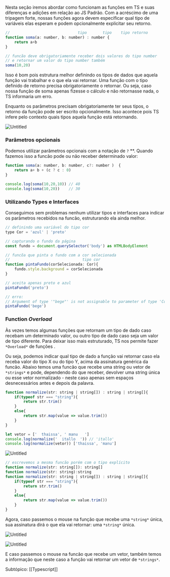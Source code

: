 Nesta seção iremos abordar como funcionam as funções em TS e suas diferenças e adições em relação ao JS Padrão. Com a acréscimo de uma tripagem forte, nossas funções agora devem especificar qual tipo de variáveis elas esperam e podem opcionalmente explicitar seu retorno.

```jsx
//   							tipo       tipo    tipo retorno
function soma(a: number, b: number) : number {
    return a+b
}

// funcão deve obrigatoriamente receber dois valores do tipo number
// e retornar um valor do tipo number também
soma(10,20)
```

Isso é bom pois estrutura melhor definindo os tipos de dados que aquela função vai trabalhar e o que ela vai retornar. Uma função com o tipo definido de retorno precisa obrigatoriamente o retornar. Ou seja, caso nossa função de soma apenas fizesse o cálculo e não retornasse nada, o TS informaria um erro.

Enquanto os parâmetros precisam obrigatoriamente ter seus tipos, o retorno da função pode ser escrito opcionalmente. Isso acontece pois TS infere pelo contexto quais tipos aquela função está retornando.

![Untitled](https://s3-us-west-2.amazonaws.com/secure.notion-static.com/e2b9225c-7ae2-459f-8c96-d9f7a4751a74/Untitled.png)

### Parâmetros opcionais

Podemos utilizar parâmetros opcionais com a notação de `?` **. Quando fazemos isso a funcão pode ou não receber determinado valor:

```jsx
function soma(a: number, b: number, c?: number )  {
    return a+ b + (c ? c : 0)
}

console.log(soma(10,20,10)) // 40 
console.log(soma(10,20))    // 30
```

### Utilizando Types e Interfaces

Conseguimos sem problemas nenhum utilizar tipos e interfaces para indicar os parâmetros recebidos na funcão, estruturando ela ainda melhor.

```jsx
// definindo uma variável do tipo cor
type Cor = 'azul' | 'preto'

// capturando o fundo da página
const fundo = document.querySelector('body') as HTMLBodyElement

// funcõa que pinta o fundo com a cor selecionada
//                                tipo cor
function pintaFundo(corSelecionada: Cor){
    fundo.style.background = corSelecionada
}

// aceita apenas preto e azul
pintaFundo('preto')

// erro: 
// Argument of type '"bege"' is not assignable to parameter of type 'Cor'
pintaFundo('bege') 

```

### Function _Overload_

Às vezes temos algumas funções que retornam um tipo de dado caso recebam um determinado valor, ou outro tipo de dado caso seja um valor de tipo diferente. Para deixar isso mais estruturado, TS nos permite fazer `*Overload*` de funções .

Ou seja, podemos indicar qual tipo de dado a função vai retornar caso ela receba valor do tipo X ou do tipo Y, acima da assinatura genérica da funcão. Abaixo temos uma funcão que recebe uma string ou vetor de `*strings*` e pode, dependendo do que receber, devolver uma string única ou esse vetor normalizado - neste caso apenas sem espaços desnecessários antes e depois da palavra.

```jsx
function normalize(str: string | string[]) : string | string[]{
    if(typeof str === "string"){
        return str.trim()
    }
    else{
        return str.map(value => value.trim())
    }
}
```

```jsx
let vetor = ['  thaissa', ' manu   ']
console.log(normalize('  itallo  ')) // 'itallo'
console.log(normalize(vetor)) ['thaissa', 'manu']
```

![Untitled](https://s3-us-west-2.amazonaws.com/secure.notion-static.com/344bbce3-7381-4f41-bfac-12db0ed077eb/Untitled.png)

```jsx
// escrevemos a mesma funcão porém com o tipo explícito
function normalize(str: string[]): string[]
function normalize(str: string):string
function normalize(str: string | string[]) : string | string[]{
    if(typeof str === "string"){
        return str.trim()
    }
    else{
        return str.map(value => value.trim())
    }
}
```

Agora, caso passemos o mouse na função que recebe uma `*string*` única, sua assinatura dirá o que ela vai retornar: uma `*string*` única.

![Untitled](https://s3-us-west-2.amazonaws.com/secure.notion-static.com/897a9b04-0e9b-4190-99a7-47387708a4d1/Untitled.png)

![Untitled](https://s3-us-west-2.amazonaws.com/secure.notion-static.com/76585d85-d205-427f-a21f-5e43b67d5e05/Untitled.png)

E caso passemos o mouse na funcão que recebe um vetor, também temos a informação que neste caso a função vai retornar um vetor de `*strings*`.

Subtópico: [[Typescript]]